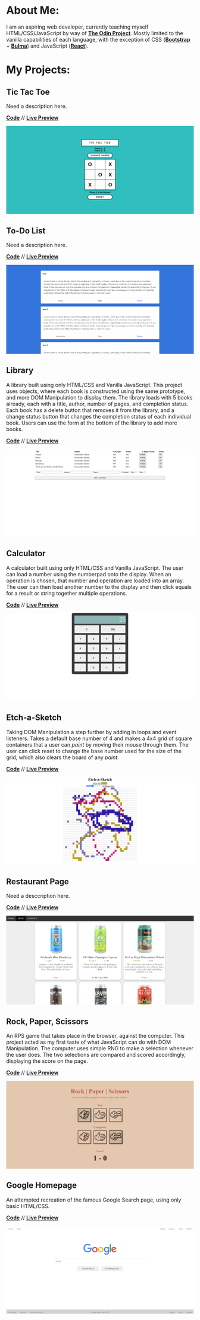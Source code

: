 # About Me:

I am an aspiring web developer, currently teaching myself HTML/CSS/JavaScript by way of [**The Odin Project**](https://www.theodinproject.com). Mostly limited to the vanilla capabilities of each language, with the exception of CSS ([**Bootstrap**](https://getbootstrap.com/) + [**Bulma**](https://bulma.io/)) and JavaScript ([**React**](https://reactjs.org/)).

# My Projects:

## Tic Tac Toe

Need a description here.

[**Code**](https://github.com/billyhelms24/tic-tac-toe) // [**Live Preview**](https://billyhelms24.github.io/tic-tac-toe)

![restaurant-page](https://raw.githubusercontent.com/billyhelms24/billyhelms24/main/screenshots/tic-tac-toe.png)

## To-Do List

Need a description here.

[**Code**](https://github.com/billyhelms24/to-do-list) // [**Live Preview**](https://billyhelms24.github.io/to-do-list)

![restaurant-page](https://raw.githubusercontent.com/billyhelms24/billyhelms24/main/screenshots/to-do-list.png)

## Library

A library built using only HTML/CSS and Vanilla JavaScript. This project uses objects, where each book is constructed using the same prototype, and more DOM Manipulation to display them. The library loads with 5 books already, each with a title, author, number of pages, and completion status. Each book has a delete button that removes it from the library, and a change status button that changes the completion status of each individual book. Users can use the form at the bottom of the library to add more books.

[**Code**](https://github.com/billyhelms24/js-library) // [**Live Preview**](https://billyhelms24.github.io/js-library/)

![js-library.png](https://raw.githubusercontent.com/billyhelms24/billyhelms24/main/screenshots/js-library.png)

## Calculator

A calculator built using only HTML/CSS and Vanilla JavaScript. The user can load a number using the numberpad onto the display. When an operation is chosen, that number and operation are loaded into an array. The user can then load another number to the display and then click equals for a result or string together multiple operations.

[**Code**](https://github.com/billyhelms24/js-calculator) // [**Live Preview**](https://billyhelms24.github.io/js-calculator/)

![js-calculator-png](https://raw.githubusercontent.com/billyhelms24/billyhelms24/main/screenshots/js-calculator.png)

## Etch-a-Sketch

Taking DOM Manipulation a step further by adding in loops and event listeners. Takes a default base number of 4 and makes a 4x4 grid of square containers that a user can _paint_ by moving their mouse through them. The user can click reset to change the base number used for the size of the grid, which also clears the board of any _paint_.

[**Code**](https://github.com/billyhelms24/etch-a-sketch) // [**Live Preview**](https://billyhelms24.github.io/etch-a-sketch/)

![etch-a-sketch.png](https://raw.githubusercontent.com/billyhelms24/billyhelms24/main/screenshots/etch-a-sketch.png)

## Restaurant Page

Need a desccription here.

[**Code**](https://github.com/billyhelms24/restaurant-page) // [**Live Preview**](https://billyhelms24.github.io/restaurant-page)

![restaurant-page](https://raw.githubusercontent.com/billyhelms24/billyhelms24/main/screenshots/restaurant-page.png)

## Rock, Paper, Scissors

An RPS game that takes place in the browser, against the computer. This project acted as my first taste of what JavaScript can do with DOM Manipulation. The computer uses simple RNG to make a selection whenever the user does. The two selections are compared and scored accordingly, displaying the score on the page.

[**Code**](https://github.com/billyhelms24/rock-paper-scissors) // [**Live Preview**](https://billyhelms24.github.io/rock-paper-scissors/)

![rock-paper-scissors.png](https://raw.githubusercontent.com/billyhelms24/billyhelms24/main/screenshots/rock-paper-scissors.png)

## Google Homepage

An attempted recreation of the famous Google Search page, using only basic HTML/CSS.

[**Code**](https://github.com/billyhelms24/google-homepage) // [**Live Preview**](https://billyhelms24.github.io/google-homepage/)

![google-homepage.png](https://raw.githubusercontent.com/billyhelms24/billyhelms24/main/screenshots/google-homepage.png)
